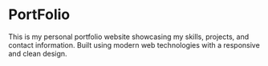 # PortFolio
This is my personal portfolio website showcasing my skills, projects, and contact information. Built using modern web technologies with a responsive and clean design.
